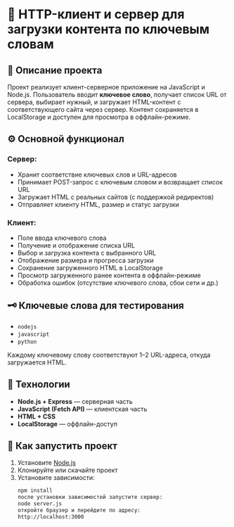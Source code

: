 # 📡 HTTP-клиент и сервер для загрузки контента по ключевым словам

## 📖 Описание проекта

Проект реализует клиент-серверное приложение на JavaScript и Node.js. Пользователь вводит **ключевое слово**, получает список URL от сервера, выбирает нужный, и загружает HTML-контент с соответствующего сайта через сервер. Контент сохраняется в LocalStorage и доступен для просмотра в оффлайн-режиме.

## ⚙️ Основной функционал

### Сервер:
- Хранит соответствие ключевых слов и URL-адресов
- Принимает POST-запрос с ключевым словом и возвращает список URL
- Загружает HTML с реальных сайтов (с поддержкой редиректов)
- Отправляет клиенту HTML, размер и статус загрузки

### Клиент:
- Поле ввода ключевого слова
- Получение и отображение списка URL
- Выбор и загрузка контента с выбранного URL
- Отображение размера и прогресса загрузки
- Сохранение загруженного HTML в LocalStorage
- Просмотр загруженного ранее контента в оффлайн-режиме
- Обработка ошибок (отсутствие ключевого слова, сбои сети и др.)

## 🗝️ Ключевые слова для тестирования

- `nodejs`
- `javascript`
- `python`

Каждому ключевому слову соответствуют 1–2 URL-адреса, откуда загружается HTML.

## 🧰 Технологии

- **Node.js + Express** — серверная часть
- **JavaScript (Fetch API)** — клиентская часть
- **HTML + CSS**
- **LocalStorage** — оффлайн-доступ

## 🚀 Как запустить проект

1. Установите [Node.js](https://nodejs.org/)
2. Клонируйте или скачайте проект
3. Установите зависимости:
   ```bash
   npm install
   после установки зависимостей запустите сервер:
   node server.js
   откройте браузер и перейдите по адресу:
   http://localhost:3000
